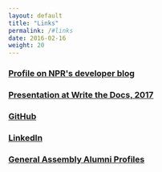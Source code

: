 ```yaml
---
layout: default
title: "Links"
permalink: /#links
date: 2016-02-16
weight: 20
---
```

### [Profile on NPR's developer blog](https://npr.codes/sarah-hersh-technical-writer-2c8a5343dffb#.4dzwr1ulv)

### [Presentation at Write the Docs, 2017](https://youtu.be/R8yjmtIWEKQ?t=1s)

### [GitHub](https://github.com/schersh)

### [LinkedIn](https://www.linkedin.com/in/schersh)

### [General Assembly Alumni Profiles](https://profiles.generalassemb.ly/profiles/sarahchersh)

